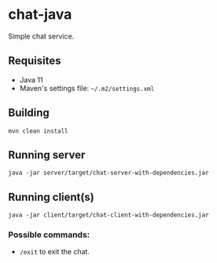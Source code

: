 # chat-java
Simple chat service.

## Requisites

* Java 11
* Maven's settings file: `~/.m2/settings.xml`

## Building 

```
mvn clean install
```

## Running server

```
java -jar server/target/chat-server-with-dependencies.jar
```

## Running client(s)

```
java -jar client/target/chat-client-with-dependencies.jar
```

### Possible commands:

* `/exit` to exit the chat.